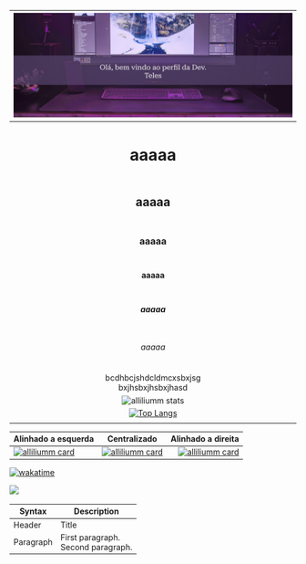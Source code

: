 
<head>
<link rel="stylesheet" href="https://github.com/alliliumm/Alessandra-Teles/blob/main/style.css">
</head>

|![Bem vindos ao meu perfil!](https://github.com/alliliumm/Alessandra-Teles/blob/main/Header.png)|
|:------:|
|<H1>aaaaa</H1>|
|<H2>aaaaa</H2>|
|<H3>aaaaa</H3>|
|<H4>aaaaa</H4>|
|<H5>aaaaa</H5>|
|<H6>aaaaa</H6>|
|bcdhbcjshdcldmcxsbxjsg<br>bxjhsbxjhsbxjhasd|
| ![alliliumm stats](https://github-readme-stats.vercel.app/api?username=alliliumm&show_icons=true&theme=dracula)|
|[![Top Langs](https://github-readme-stats.vercel.app/api/top-langs/?username=alliliumm&theme=dracula&layout=compact)](https://github.com/alliliumm)|
||




Alinhado a esquerda | Centralizado | Alinhado a direita
:--------- | :------: | -------:
[![alliliumm card](https://github-readme-stats.vercel.app/api/pin/?username=alliliumm&repo=Adminio-APP&theme=dracula)](https://github.com/alliliumm/Adminio-APP) | [![alliliumm card](https://github-readme-stats.vercel.app/api/pin/?username=alliliumm&repo=Ionic-Projects&theme=dracula)](https://github.com/alliliumm/Ionic-Projects) | [![alliliumm card](https://github-readme-stats.vercel.app/api/pin/?username=alliliumm&repo=Estudos&theme=dracula)](https://github.com/alliliumm/Estudos)

[![wakatime](https://wakatime.com/badge/user/fcfbf5df-ac92-4fcd-b764-e638e49dd2ce.svg)](https://wakatime.com/@fcfbf5df-ac92-4fcd-b764-e638e49dd2ce)

<img src="[YOUR_VERCEL_PROJECT_DOMAIN]/[METHOD]?username=[YOUR_LINKEDIN_USERNAME]" />

| Syntax      | Description |
| ----------- | ----------- |
| Header      | Title |
| Paragraph   | First paragraph. <br> Second paragraph. |
